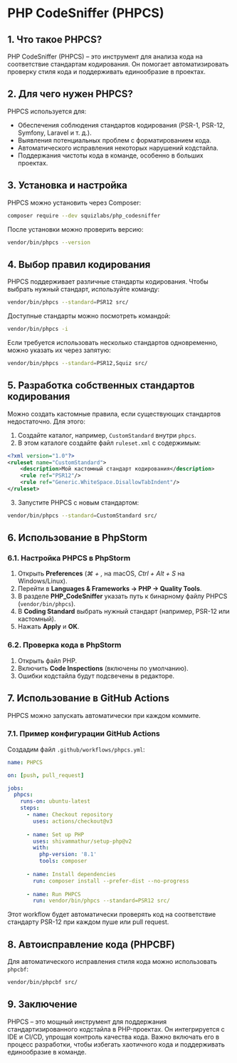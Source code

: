 # PHP CodeSniffer (PHPCS)

## 1. Что такое PHPCS?
PHP CodeSniffer (PHPCS) – это инструмент для анализа кода на соответствие стандартам кодирования. Он помогает автоматизировать проверку стиля кода и поддерживать единообразие в проектах.

## 2. Для чего нужен PHPCS?
PHPCS используется для:
- Обеспечения соблюдения стандартов кодирования (PSR-1, PSR-12, Symfony, Laravel и т. д.).
- Выявления потенциальных проблем с форматированием кода.
- Автоматического исправления некоторых нарушений кодстайла.
- Поддержания чистоты кода в команде, особенно в больших проектах.

## 3. Установка и настройка
PHPCS можно установить через Composer:
```bash
composer require --dev squizlabs/php_codesniffer
```
После установки можно проверить версию:
```bash
vendor/bin/phpcs --version
```

## 4. Выбор правил кодирования
PHPCS поддерживает различные стандарты кодирования. Чтобы выбрать нужный стандарт, используйте команду:
```bash
vendor/bin/phpcs --standard=PSR12 src/
```
Доступные стандарты можно посмотреть командой:
```bash
vendor/bin/phpcs -i
```
Если требуется использовать несколько стандартов одновременно, можно указать их через запятую:
```bash
vendor/bin/phpcs --standard=PSR12,Squiz src/
```

## 5. Разработка собственных стандартов кодирования
Можно создать кастомные правила, если существующих стандартов недостаточно. Для этого:
1. Создайте каталог, например, `CustomStandard` внутри `phpcs`.
2. В этом каталоге создайте файл `ruleset.xml` с содержимым:
```xml
<?xml version="1.0"?>
<ruleset name="CustomStandard">
    <description>Мой кастомный стандарт кодирования</description>
    <rule ref="PSR12"/>
    <rule ref="Generic.WhiteSpace.DisallowTabIndent"/>
</ruleset>
```
3. Запустите PHPCS с новым стандартом:
```bash
vendor/bin/phpcs --standard=CustomStandard src/
```

## 6. Использование в PhpStorm
### 6.1. Настройка PHPCS в PhpStorm
1. Открыть **Preferences** (*⌘ + ,* на macOS, *Ctrl + Alt + S* на Windows/Linux).
2. Перейти в **Languages & Frameworks → PHP → Quality Tools**.
3. В разделе **PHP_CodeSniffer** указать путь к бинарному файлу PHPCS (`vendor/bin/phpcs`).
4. В **Coding Standard** выбрать нужный стандарт (например, PSR-12 или кастомный).
5. Нажать **Apply** и **OK**.

### 6.2. Проверка кода в PhpStorm
1. Открыть файл PHP.
2. Включить **Code Inspections** (включены по умолчанию).
3. Ошибки кодстайла будут подсвечены в редакторе.

## 7. Использование в GitHub Actions
PHPCS можно запускать автоматически при каждом коммите.

### 7.1. Пример конфигурации GitHub Actions
Создадим файл `.github/workflows/phpcs.yml`:
```yaml
name: PHPCS

on: [push, pull_request]

jobs:
  phpcs:
    runs-on: ubuntu-latest
    steps:
      - name: Checkout repository
        uses: actions/checkout@v3
      
      - name: Set up PHP
        uses: shivammathur/setup-php@v2
        with:
          php-version: '8.1'
          tools: composer
      
      - name: Install dependencies
        run: composer install --prefer-dist --no-progress
      
      - name: Run PHPCS
        run: vendor/bin/phpcs --standard=PSR12 src/
```
Этот workflow будет автоматически проверять код на соответствие стандарту PSR-12 при каждом пуше или pull request.

## 8. Автоисправление кода (PHPCBF)
Для автоматического исправления стиля кода можно использовать `phpcbf`:
```bash
vendor/bin/phpcbf src/
```

## 9. Заключение
PHPCS – это мощный инструмент для поддержания стандартизированного кодстайла в PHP-проектах. Он интегрируется с IDE и CI/CD, упрощая контроль качества кода. Важно включать его в процесс разработки, чтобы избегать хаотичного кода и поддерживать единообразие в команде.
